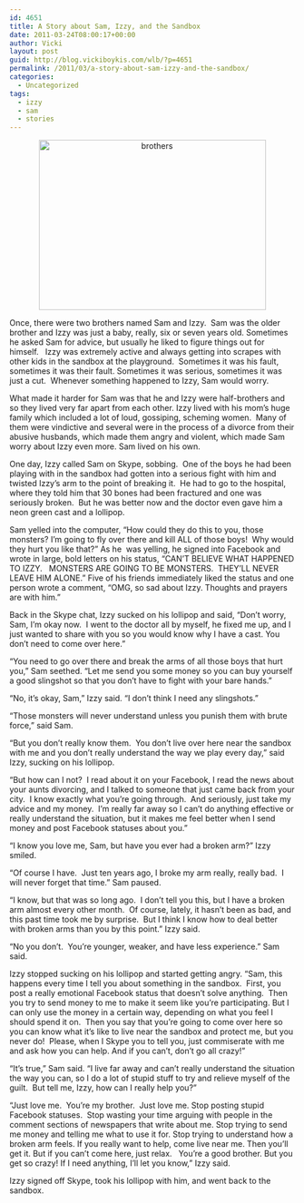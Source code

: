 ```yaml
---
id: 4651
title: A Story about Sam, Izzy, and the Sandbox
date: 2011-03-24T08:00:17+00:00
author: Vicki
layout: post
guid: http://blog.vickiboykis.com/wlb/?p=4651
permalink: /2011/03/a-story-about-sam-izzy-and-the-sandbox/
categories:
  - Uncategorized
tags:
  - izzy
  - sam
  - stories
---
```

<p style="text-align: center;">
  <a title="brothers by amrita b, on Flickr" href="http://www.flickr.com/photos/amrita_b/33901642/"><img class="aligncenter" src="http://farm1.static.flickr.com/23/33901642_e10f8687fe.jpg" alt="brothers" width="400" height="300" /></a>
</p>

Once, there were two brothers named Sam and Izzy.  Sam was the older brother and Izzy was just a baby, really, six or seven years old. Sometimes he asked Sam for advice, but usually he liked to figure things out for himself.   Izzy was extremely active and always getting into scrapes with other kids in the sandbox at the playground.  Sometimes it was his fault, sometimes it was their fault. Sometimes it was serious, sometimes it was just a cut.  Whenever something happened to Izzy, Sam would worry.

What made it harder for Sam was that he and Izzy were half-brothers and so they lived very far apart from each other. Izzy lived with his mom&#8217;s huge family which included a lot of loud, gossiping, scheming women.  Many of them were vindictive and several were in the process of a divorce from their abusive husbands, which made them angry and violent, which made Sam worry about Izzy even more. Sam lived on his own.

One day, Izzy called Sam on Skype, sobbing.  One of the boys he had been playing with in the sandbox had gotten into a serious fight with him and twisted Izzy&#8217;s arm to the point of breaking it.  He had to go to the hospital, where they told him that 30 bones had been fractured and one was seriously broken.  But he was better now and the doctor even gave him a neon green cast and a lollipop.

Sam yelled into the computer, &#8220;How could they do this to you, those monsters? I&#8217;m going to fly over there and kill ALL of those boys!  Why would they hurt you like that?&#8221; As he  was yelling, he signed into Facebook and wrote in large, bold letters on his status, &#8220;CAN&#8217;T BELIEVE WHAT HAPPENED TO IZZY.   MONSTERS ARE GOING TO BE MONSTERS.  THEY&#8217;LL NEVER LEAVE HIM ALONE.&#8221; Five of his friends immediately liked the status and one person wrote a comment, &#8220;OMG, so sad about Izzy. Thoughts and prayers are with him.&#8221;

Back in the Skype chat, Izzy sucked on his lollipop and said, &#8220;Don&#8217;t worry, Sam, I&#8217;m okay now.  I went to the doctor all by myself, he fixed me up, and I just wanted to share with you so you would know why I have a cast. You don&#8217;t need to come over here.&#8221;

&#8220;You need to go over there and break the arms of all those boys that hurt you,&#8221; Sam seethed. &#8220;Let me send you some money so you can buy yourself a good slingshot so that you don&#8217;t have to fight with your bare hands.&#8221;

&#8220;No, it&#8217;s okay, Sam,&#8221; Izzy said. &#8220;I don&#8217;t think I need any slingshots.&#8221;

&#8220;Those monsters will never understand unless you punish them with brute force,&#8221; said Sam.

&#8220;But you don&#8217;t really know them.  You don&#8217;t live over here near the sandbox with me and you don&#8217;t really understand the way we play every day,&#8221; said Izzy, sucking on his lollipop.

&#8220;But how can I not?  I read about it on your Facebook, I read the news about your aunts divorcing, and I talked to someone that just came back from your city.  I know exactly what you&#8217;re going through.  And seriously, just take my advice and my money.  I&#8217;m really far away so I can&#8217;t do anything effective or really understand the situation, but it makes me feel better when I send money and post Facebook statuses about you.&#8221;

&#8220;I know you love me, Sam, but have you ever had a broken arm?&#8221; Izzy smiled.

&#8220;Of course I have.  Just ten years ago, I broke my arm really, really bad.  I will never forget that time.&#8221; Sam paused.

&#8220;I know, but that was so long ago.  I don&#8217;t tell you this, but I have a broken arm almost every other month.  Of course, lately, it hasn&#8217;t been as bad, and this past time took me by surprise.  But I think I know how to deal better with broken arms than you by this point.&#8221; Izzy said.

&#8220;No you don&#8217;t.  You&#8217;re younger, weaker, and have less experience.&#8221; Sam said.

Izzy stopped sucking on his lollipop and started getting angry. &#8220;Sam, this happens every time I tell you about something in the sandbox.  First, you post a really emotional Facebook status that doesn&#8217;t solve anything.  Then you try to send money to me to make it seem like you&#8217;re participating. But I can only use the money in a certain way, depending on what you feel I should spend it on.  Then you say that you&#8217;re going to come over here so you can know what it&#8217;s like to live near the sandbox and protect me, but you never do!  Please, when I Skype you to tell you, just commiserate with me and ask how you can help. And if you can&#8217;t, don&#8217;t go all crazy!&#8221;

&#8220;It&#8217;s true,&#8221; Sam said. &#8220;I live far away and can&#8217;t really understand the situation the way you can, so I do a lot of stupid stuff to try and relieve myself of the guilt.  But tell me, Izzy, how can I really help you?&#8221;

&#8220;Just love me.  You&#8217;re my brother.  Just love me. Stop posting stupid Facebook statuses.  Stop wasting your time arguing with people in the comment sections of newspapers that write about me. Stop trying to send me money and telling me what to use it for. Stop trying to understand how a broken arm feels. If you really want to help, come live near me. Then you&#8217;ll get it. But if you can&#8217;t come here, just relax.   You&#8217;re a good brother. But you get so crazy! If I need anything, I&#8217;ll let you know,&#8221; Izzy said.

Izzy signed off Skype, took his lollipop with him, and went back to the sandbox.